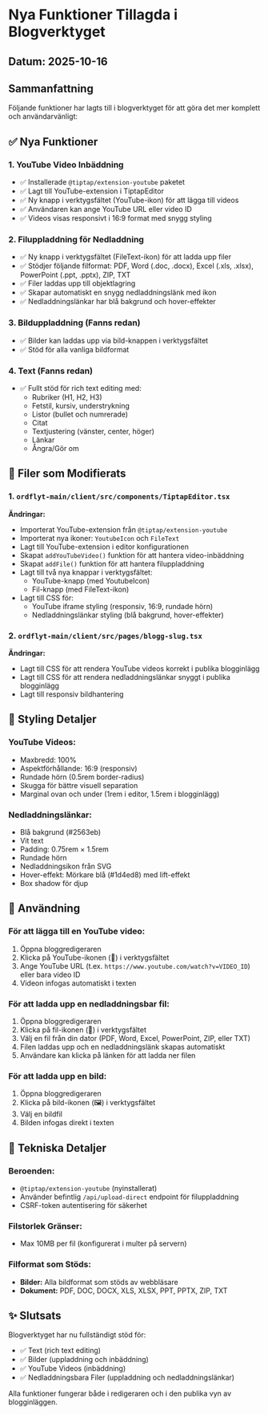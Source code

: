# Nya Funktioner Tillagda i Blogverktyget

## Datum: 2025-10-16

## Sammanfattning
Följande funktioner har lagts till i blogverktyget för att göra det mer komplett och användarvänligt:

## ✅ Nya Funktioner

### 1. **YouTube Video Inbäddning** 
- ✅ Installerade `@tiptap/extension-youtube` paketet
- ✅ Lagt till YouTube-extension i TiptapEditor
- ✅ Ny knapp i verktygsfältet (YouTube-ikon) för att lägga till videos
- ✅ Användaren kan ange YouTube URL eller video ID
- ✅ Videos visas responsivt i 16:9 format med snygg styling

### 2. **Filuppladdning för Nedladdning**
- ✅ Ny knapp i verktygsfältet (FileText-ikon) för att ladda upp filer
- ✅ Stödjer följande filformat: PDF, Word (.doc, .docx), Excel (.xls, .xlsx), PowerPoint (.ppt, .pptx), ZIP, TXT
- ✅ Filer laddas upp till objektlagring
- ✅ Skapar automatiskt en snygg nedladdningslänk med ikon
- ✅ Nedladdningslänkar har blå bakgrund och hover-effekter

### 3. **Bilduppladdning** (Fanns redan)
- ✅ Bilder kan laddas upp via bild-knappen i verktygsfältet
- ✅ Stöd för alla vanliga bildformat

### 4. **Text** (Fanns redan)
- ✅ Fullt stöd för rich text editing med:
  - Rubriker (H1, H2, H3)
  - Fetstil, kursiv, understrykning
  - Listor (bullet och numrerade)
  - Citat
  - Textjustering (vänster, center, höger)
  - Länkar
  - Ångra/Gör om

## 📝 Filer som Modifierats

### 1. `ordflyt-main/client/src/components/TiptapEditor.tsx`
**Ändringar:**
- Importerat YouTube-extension från `@tiptap/extension-youtube`
- Importerat nya ikoner: `YoutubeIcon` och `FileText`
- Lagt till YouTube-extension i editor konfigurationen
- Skapat `addYouTubeVideo()` funktion för att hantera video-inbäddning
- Skapat `addFile()` funktion för att hantera filuppladdning
- Lagt till två nya knappar i verktygsfältet:
  - YouTube-knapp (med YoutubeIcon)
  - Fil-knapp (med FileText-ikon)
- Lagt till CSS för:
  - YouTube iframe styling (responsiv, 16:9, rundade hörn)
  - Nedladdningslänkar styling (blå bakgrund, hover-effekter)

### 2. `ordflyt-main/client/src/pages/blogg-slug.tsx`
**Ändringar:**
- Lagt till CSS för att rendera YouTube videos korrekt i publika blogginlägg
- Lagt till CSS för att rendera nedladdningslänkar snyggt i publika blogginlägg
- Lagt till responsiv bildhantering

## 🎨 Styling Detaljer

### YouTube Videos:
- Maxbredd: 100%
- Aspektförhållande: 16:9 (responsiv)
- Rundade hörn (0.5rem border-radius)
- Skugga för bättre visuell separation
- Marginal ovan och under (1rem i editor, 1.5rem i blogginlägg)

### Nedladdningslänkar:
- Blå bakgrund (#2563eb)
- Vit text
- Padding: 0.75rem × 1.5rem
- Rundade hörn
- Nedladdningsikon från SVG
- Hover-effekt: Mörkare blå (#1d4ed8) med lift-effekt
- Box shadow för djup

## 🚀 Användning

### För att lägga till en YouTube video:
1. Öppna bloggredigeraren
2. Klicka på YouTube-ikonen (🎥) i verktygsfältet
3. Ange YouTube URL (t.ex. `https://www.youtube.com/watch?v=VIDEO_ID`) eller bara video ID
4. Videon infogas automatiskt i texten

### För att ladda upp en nedladdningsbar fil:
1. Öppna bloggredigeraren
2. Klicka på fil-ikonen (📄) i verktygsfältet
3. Välj en fil från din dator (PDF, Word, Excel, PowerPoint, ZIP, eller TXT)
4. Filen laddas upp och en nedladdningslänk skapas automatiskt
5. Användare kan klicka på länken för att ladda ner filen

### För att ladda upp en bild:
1. Öppna bloggredigeraren
2. Klicka på bild-ikonen (🖼️) i verktygsfältet
3. Välj en bildfil
4. Bilden infogas direkt i texten

## 🔧 Tekniska Detaljer

### Beroenden:
- `@tiptap/extension-youtube` (nyinstallerat)
- Använder befintlig `/api/upload-direct` endpoint för filuppladdning
- CSRF-token autentisering för säkerhet

### Filstorlek Gränser:
- Max 10MB per fil (konfigurerat i multer på servern)

### Filformat som Stöds:
- **Bilder:** Alla bildformat som stöds av webbläsare
- **Dokument:** PDF, DOC, DOCX, XLS, XLSX, PPT, PPTX, ZIP, TXT

## ✨ Slutsats

Blogverktyget har nu fullständigt stöd för:
- ✅ Text (rich text editing)
- ✅ Bilder (uppladdning och inbäddning)
- ✅ YouTube Videos (inbäddning)
- ✅ Nedladdningsbara Filer (uppladdning och nedladdningslänkar)

Alla funktioner fungerar både i redigeraren och i den publika vyn av blogginläggen.



